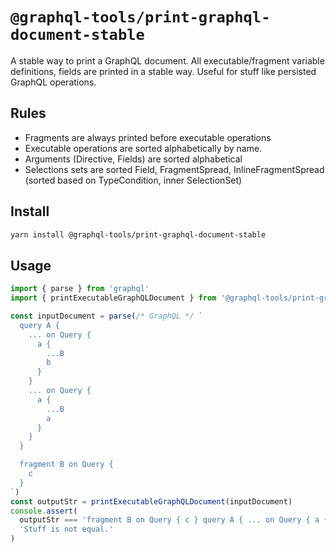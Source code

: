 # `@graphql-tools/print-graphql-document-stable`

A stable way to print a GraphQL document.
All executable/fragment variable definitions, fields are printed in a stable way.
Useful for stuff like persisted GraphQL operations.

## Rules

- Fragments are always printed before executable operations
- Executable operations are sorted alphabetically by name.
- Arguments (Directive, Fields) are sorted alphabetical
- Selections sets are sorted Field, FragmentSpread, InlineFragmentSpread (sorted based on TypeCondition, inner SelectionSet)

## Install

```bash
yarn install @graphql-tools/print-graphql-document-stable
```

## Usage

```ts
import { parse } from 'graphql'
import { printExecutableGraphQLDocument } from '@graphql-tools/print-graphql-document-stable'

const inputDocument = parse(/* GraphQL */ `
  query A {
    ... on Query {
      a {
        ...B
        b
      }
    }
    ... on Query {
      a {
        ...B
        a
      }
    }
  }

  fragment B on Query {
    c
  }
`)
const outputStr = printExecutableGraphQLDocument(inputDocument)
console.assert(
  outputStr === 'fragment B on Query { c } query A { ... on Query { a { a ...B } } ... on Query { a { b ...B } } }',
  'Stuff is not equal.'
)
```
